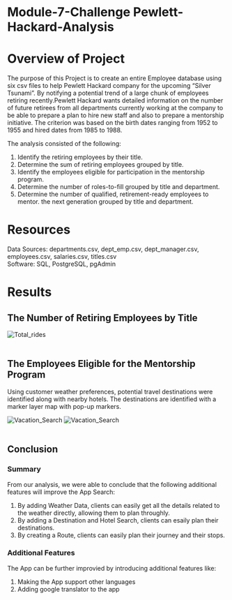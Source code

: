 # Module-7-Challenge  Pewlett-Hackard-Analysis
# Overview of Project #
The purpose of this Project is to create an entire Employee database using six csv files to help Pewlett Hackard company for the upcoming “Silver Tsunami”. By notifying a potential trend of a large chunk of employees retiring recently.Pewlett Hackard wants detailed information on the number of future retirees from all departments currently working at the company to be able to prepare a plan to hire new staff and also to prepare a mentorship initiative. The criterion was based on the birth dates ranging from 1952 to 1955 and hired dates from 1985 to 1988.

The analysis consisted of the following:
1. Identify the retiring employees by their title.
2. Determine the sum of retiring employees grouped by title.
3. Identify the employees eligible for participation in the mentorship program.
4. Determine the number of roles-to-fill grouped by title and department.
5. Determine the number of qualified, retirement-ready employees to mentor. the next generation grouped by title and department.

# Resources #
Data Sources: departments.csv, dept_emp.csv, dept_manager.csv, employees.csv, salaries.csv, titles.csv <br>
Software: SQL, PostgreSQL, pgAdmin

# Results #
##  The Number of Retiring Employees by Title ##

![Total_rides](/Weather_Database/WeatherDataFrame.png)
<br><br>

## The Employees Eligible for the Mentorship Program ##
Using customer weather preferences, potential travel destinations were identified along with nearby hotels. The destinations are identified with a marker layer map with pop-up markers.

![Vacation_Search](/Vacation_Search/WeatherPy_vacation_map.png)
![Vacation_Search](/Vacation_Search/WeatherPy_vacation_map1.png)
<br><br>
 

## Conclusion ##
### Summary ###
From our analysis, we were able to conclude that the following additional features will improve the App Search:
1. By adding Weather Data, clients can easily get all the details related to the weather directly, allowing them to plan throughly. 
2. By adding a Destination and Hotel Search, clients can esaily plan their destinations. 
3. By creating a Route, clients can easily plan their journey and their stops.  

### Additional Features ###
The App can be further improvied by introducing additional features like:
1. Making the App support other languages
2. Adding google translator to the app
